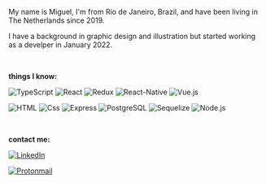 My name is Miguel, I'm from Rio de Janeiro, Brazil, and have been living in The Netherlands since 2019.

I have a background in graphic design and illustration but started working as a develper in January 2022.

<br>

<strong>things I know:</strong>

<img alt="TypeScript" src="https://img.shields.io/badge/TypeScript-007ACC?style=for-the-badge&logo=typescript&logoColor=white" /> <img alt="React" src="https://img.shields.io/badge/React-61DAFB?logo=react&logoColor=white&style=for-the-badge" /> 
<img alt="Redux" src="https://img.shields.io/badge/Redux-764ABC?logo=redux&logoColor=white&style=for-the-badge" /> <img alt="React-Native" src="https://img.shields.io/badge/React_Native-20232A?style=for-the-badge&logo=react&logoColor=61DAFB" /> 
<img alt="Vue.js" src="https://img.shields.io/badge/Vue.js-35495E?style=for-the-badge&logo=vue.js&logoColor=4FC08D" /> 

<img alt="HTML" src="https://img.shields.io/badge/HTML-E34F26?logo=html5&logoColor=white&style=for-the-badge" /> <img alt="Css" src="https://img.shields.io/badge/CSS-1572B6?logo=css3&logoColor=white&style=for-the-badge" /> <img alt="Express" src="https://img.shields.io/badge/Express-000000?logo=express&logoColor=white&style=for-the-badge" /> <img alt="PostgreSQL" src="https://img.shields.io/badge/PostgreSQL-4169E1?logo=postgresql&logoColor=white&style=for-the-badge" /> <img alt="Sequelize" src="https://img.shields.io/badge/Sequelize-52B0E7?logo=sequelize&logoColor=white&style=for-the-badge" /> <img alt="Node.js" src="https://img.shields.io/badge/Node.js-339933?logo=node.js&logoColor=white&style=for-the-badge" />  

<br>

<strong>contact me:</strong>


<a href="https://www.linkedin.com/in/mgl-aguiar/"><img alt="LinkedIn" src="https://img.shields.io/badge/LinkedIn-0A66C2?logo=linkedIn&logoColor=white&style=for-the-badge"/><a>

<a href="mailto: mgl.aguiar@proton.me"><img alt="Protonmail" src="https://img.shields.io/badge/ProtonMail-8B89CC?style=for-the-badge&logo=protonmail&logoColor=white"/></a>
